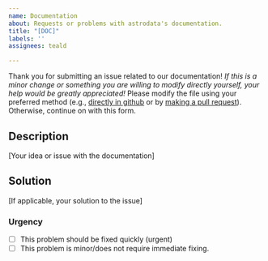 ```yaml
---
name: Documentation
about: Requests or problems with astrodata's documentation.
title: "[DOC]"
labels: ''
assignees: teald

---
```


Thank you for submitting an issue related to our documentation! *If this is a minor change or something you are willing to modify directly yourself, your help would be greatly appreciated!* Please modify the file using your preferred method (e.g., [directly in github](https://docs.github.com/en/repositories/working-with-files/managing-files/editing-files) or by [making a pull request](https://docs.github.com/en/pull-requests/collaborating-with-pull-requests/proposing-changes-to-your-work-with-pull-requests/creating-a-pull-request)). Otherwise, continue on with this form.

## Description
[Your idea or issue with the documentation]

## Solution
[If applicable, your solution to the issue]

### Urgency
- [ ] This problem should be fixed quickly (urgent)
- [ ] This problem is minor/does not require immediate fixing.
